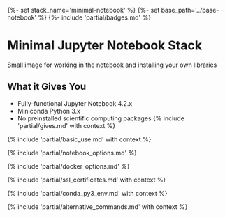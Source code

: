 {%- set stack_name='minimal-notebook' %}
{%- set base_path='../base-notebook' %}
{%- include 'partial/badges.md' %}

# Minimal Jupyter Notebook Stack

Small image for working in the notebook and installing your own libraries

## What it Gives You

* Fully-functional Jupyter Notebook 4.2.x
* Miniconda Python 3.x
* No preinstalled scientific computing packages
{% include 'partial/gives.md' with context %}

{% include 'partial/basic_use.md' with context %}

{% include 'partial/notebook_options.md' %}

{% include 'partial/docker_options.md' %}

{% include 'partial/ssl_certificates.md' with context %}

{% include 'partial/conda_py3_env.md' with context %}

{% include 'partial/alternative_commands.md' with context %}
